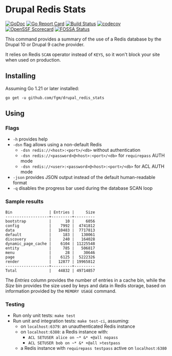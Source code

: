 Drupal Redis Stats
==================

[![GoDoc](https://godoc.org/github.com/fgm/drupal_redis_stats?status.svg)](https://godoc.org/github.com/fgm/drupal_redis_stats)
[![Go Report Card](https://goreportcard.com/badge/github.com/fgm/drupal_redis_stats)](https://goreportcard.com/report/github.com/fgm/drupal_redis_stats)
[![Build Status](https://travis-ci.org/fgm/drupal_redis_stats.svg?branch=master)](https://travis-ci.org/fgm/drupal_redis_stats)
[![codecov](https://codecov.io/gh/fgm/drupal_redis_stats/branch/main/graph/badge.svg?token=QR0XKBK3DF)](https://codecov.io/gh/fgm/drupal_redis_stats)
[![OpenSSF Scorecard](https://api.securityscorecards.dev/projects/github.com/fgm/drupal_redis_stats/badge)](https://securityscorecards.dev/viewer/?uri=github.com/fgm/drupal_redis_stats)
[![FOSSA Status](https://app.fossa.com/api/projects/custom%2B11916%2Fgithub.com%2Ffgm%2Fdrupal_redis_stats.svg?type=shield)](https://app.fossa.com/projects/custom%2B11916%2Fgithub.com%2Ffgm%2Fdrupal_redis_stats?ref=badge_shield)

This command provides a summary of the use of a Redis database by the 
Drupal 10 or Drupal 9 cache provider.

It relies on Redis `SCAN` operator instead of `KEYS`, so it won't block your
site when used on production.


## Installing

Assuming Go 1.21 or later installed:

```
go get -u github.com/fgm/drupal_redis_stats
```


## Using
### Flags

- `-h` provides help
- `-dsn` flag allows using a non-default Redis
  - `-dsn redis://<host>:<port>/<db>` without authentication
  - `-dsn redis://<password>@<host>:<port>/<db>` for `requirepass` AUTH mode
  - `-dsn redis://<user>:<password>@<host>:<port>/<db>` for ACL AUTH mode
- `-json` provides JSON output instead of the default human-readable format
- `-q` disables the progress bar used during the database SCAN loop


### Sample results

```
Bin                | Entries |     Size
-------------------+---------+---------
bootstrap          |      10 |     6056
config             |    7992 |  4741812
data               |   10483 |  7717813
default            |     183 |   130061
discovery          |     240 |   164028
dynamic_page_cache |    6104 | 11225548
entity             |     785 |   506817
menu               |      28 |    30646
page               |    6125 |  5222326
render             |   12877 | 19965812
-------------------+---------+---------
Total              |   44832 | 49714857
```

The _Entries_ column provides the number of entries in a cache bin,
while the _Size_ bin provides the size used by keys and data in Redis
storage, based on information provided by the `MEMORY USAGE` command.

### Testing

- Run only unit tests: `make test`
- Run unit and integration tests: `make test-ci`, assuming:
  - on `localhost:6379`: an unauthenticated Redis instance 
  - on `localhost:6380`: a Redis instance with: 
    - `ACL SETUSER alice on ~* &* +@all nopass`
    - `ACL SETUSER bob on ~* &* +@all >testpass`
  - a Redis instance with `requirepass testpass` active on `localhost:6380`
